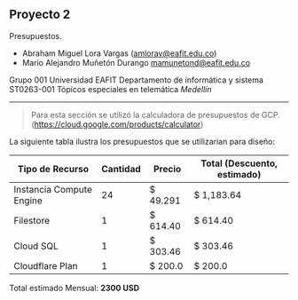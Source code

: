 ## **Proyecto 2**

Presupuestos.

 - Abraham Miguel Lora Vargas (amlorav@eafit.edu.co)
 - Mario Alejandro Muñetón Durango mamunetond@eafit.edu.co

Grupo 001
Universidad EAFIT
Departamento de informática y sistema
ST0263-001 Tópicos especiales en telemática
*Medellín*

---

> Para esta sección se utilizó la calculadora de presupuestos de GCP. (https://cloud.google.com/products/calculator)

La siguiente tabla ilustra los presupuestos que se utilizarian para diseño:

| Tipo de Recurso | Cantidad | Precio | Total (Descuento, estimado) |
|--|--|--|--|
| Instancia Compute Engine | 24 | $ 49.291 | $ 1,183.64 |
| Filestore | 1 | $ 614.40 | $ 614.40 |
| Cloud SQL | 1 | $ 303.46 | $ 303.46 |
| Cloudflare Plan | 1 | $ 200.0 | $ 200.0 |

Total estimado Mensual: **2300 USD**
